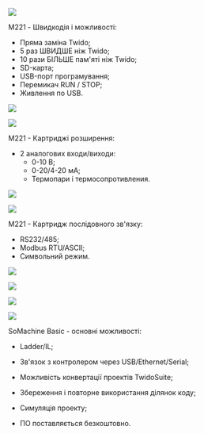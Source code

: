 ![](media01/01_02.jpg)



M221 - Швидкодія і можливості:

- Пряма заміна Twido;
- 5 раз ШВИДШЕ ніж Twido;
- 10 рази БІЛЬШЕ пам'яті ніж Twido;
- SD-карта;
- USB-порт програмування;
- Перемикач RUN / STOP;
- Живлення по USB.



![](media01/01_03.jpg)

![](media01/01_04.jpg)



М221 - Картриджі розширення:

- 2 аналогових входи/виходи:
  - 0-10 В;
  - 0-20/4-20 мА;
  - Термопари і термосопротивления.

![](media01/01_05.jpg)

![](media01/01_06.jpg)



М221 - Картридж послідовного зв'язку:

- RS232/485;
- Modbus RTU/ASCII;
- Символьний режим.

![](media01/01_07.jpg)

![](media01/01_08.jpg)

![](media01/01_09.jpg)

![](media01/01_11.jpg)



SoMachine Basic - основні можливості:

- Ladder/IL;

- Зв'язок з контролером через USB/Ethernet/Serial;

- Можливість конвертації проектів TwidoSuite;

- Збереження і повторне використання ділянок коду;

- Симуляція проекту;

- ПО поставляється безкоштовно.